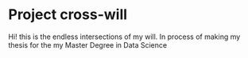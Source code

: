 # Project cross-will
Hi! this is the endless intersections of my will. In process of making my thesis for the my Master Degree in Data Science
